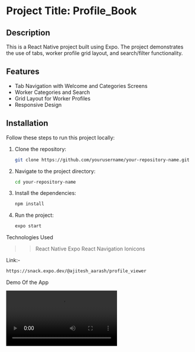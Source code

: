 # Project Title: Profile_Book

## Description
This is a React Native project built using Expo. The project demonstrates the use of tabs, worker profile grid layout, and search/filter functionality.

## Features
- Tab Navigation with Welcome and Categories Screens
- Worker Categories and Search
- Grid Layout for Worker Profiles
- Responsive Design

## Installation
Follow these steps to run this project locally:

1. Clone the repository:
   ```bash
   git clone https://github.com/yourusername/your-repository-name.git
   ```
2. Navigate to the project directory:
   ```bash
   cd your-repository-name
   ```
3. Install the dependencies:
   ```bash
   npm install
   ```
4. Run the project:
   ```bash
   expo start
   ```
   
Technologies Used
>> React Native
>> Expo
>> React Navigation
>> Ionicons 

Link:-
```bash
https://snack.expo.dev/@ajitesh_aarash/profile_viewer
```
Demo Of the App

![Demo of the App](https://i.imgur.com/VJTWzcE.mp4)
